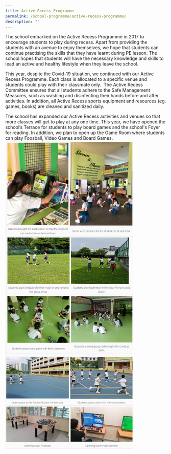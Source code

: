 ```yaml
---
title: Active Recess Programme
permalink: /school-programme/active-recess-programme/
description: ""
---
```

The school embarked on the Active Recess Programme in 2017 to encourage students to play during recess. Apart from providing the students with an avenue to enjoy themselves, we hope that students can continue practising the skills that they have learnt during PE lesson. The school hopes that students will have the necessary knowledge and skills to lead an active and healthy lifestyle when they leave the school.

This year, despite the Covid-19 situation, we continued with our Active Recess Programme. Each class is allocated to a specific venue and students could play with their classmate only.&nbsp; The Active Recess Committee ensures that all students adhere to the Safe Management Measures, such as washing and disinfecting their hands before and after activities. In addition, all Active Recess sports equipment and resources (eg. games, books) are cleaned and&nbsp;sanitized&nbsp;daily.

The school has expanded our Active Recess activities and venues so that more classes will get to play at any one time. This year, we have opened the school’s Terrace for students to play board games and the school's Foyer for reading. In addition, we plan to open up the Game Room where students can play Foosball, Video Games and Board Games.
<br>
<img src="/images/activerecess1.png" style="width:400px">
<br>
<img src="/images/activerecess2.png" style="width:400px">